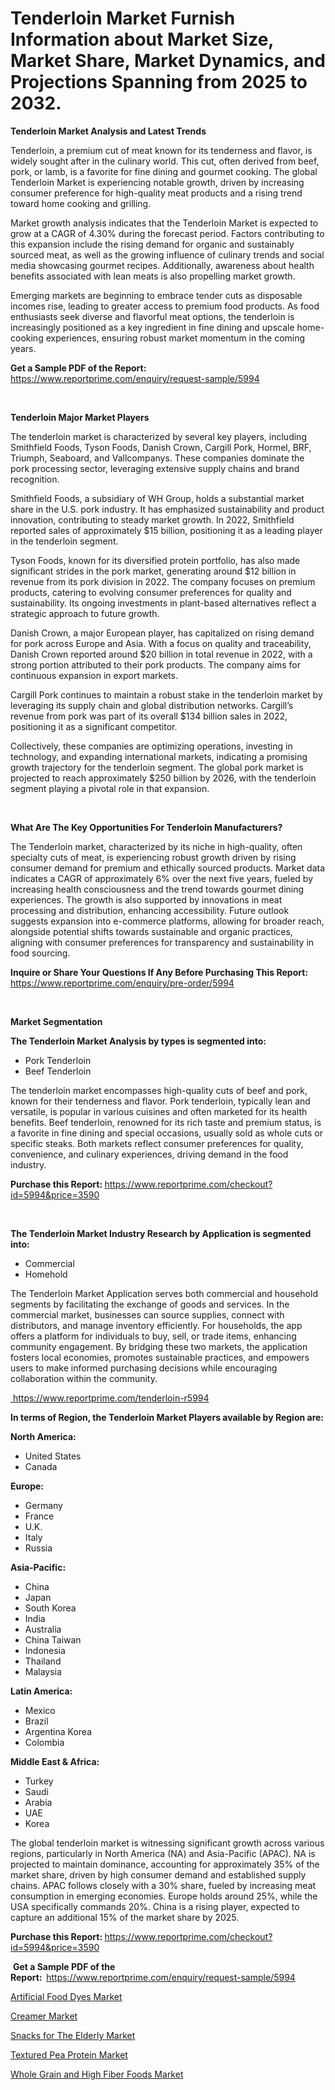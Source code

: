 <p><h1>Tenderloin Market Furnish Information about Market Size, Market Share, Market Dynamics, and Projections Spanning from 2025 to 2032.</h1></p><p><strong>Tenderloin Market Analysis and Latest Trends</strong></p>
<p><p>Tenderloin, a premium cut of meat known for its tenderness and flavor, is widely sought after in the culinary world. This cut, often derived from beef, pork, or lamb, is a favorite for fine dining and gourmet cooking. The global Tenderloin Market is experiencing notable growth, driven by increasing consumer preference for high-quality meat products and a rising trend toward home cooking and grilling.</p><p>Market growth analysis indicates that the Tenderloin Market is expected to grow at a CAGR of 4.30% during the forecast period. Factors contributing to this expansion include the rising demand for organic and sustainably sourced meat, as well as the growing influence of culinary trends and social media showcasing gourmet recipes. Additionally, awareness about health benefits associated with lean meats is also propelling market growth.</p><p>Emerging markets are beginning to embrace tender cuts as disposable incomes rise, leading to greater access to premium food products. As food enthusiasts seek diverse and flavorful meat options, the tenderloin is increasingly positioned as a key ingredient in fine dining and upscale home-cooking experiences, ensuring robust market momentum in the coming years.</p></p>
<p><strong>Get a Sample PDF of the Report:&nbsp;</strong> <a href="https://www.reportprime.com/enquiry/request-sample/5994?utm_campaign=1847&utm_medium=2&utm_source=Github&utm_content=ia&utm_term=19032025&utm_id=tenderloin">https://www.reportprime.com/enquiry/request-sample/5994</a></p>
<p>&nbsp;</p>
<p><strong>Tenderloin Major Market Players</strong></p>
<p><p>The tenderloin market is characterized by several key players, including Smithfield Foods, Tyson Foods, Danish Crown, Cargill Pork, Hormel, BRF, Triumph, Seaboard, and Vallcompanys. These companies dominate the pork processing sector, leveraging extensive supply chains and brand recognition.</p><p>Smithfield Foods, a subsidiary of WH Group, holds a substantial market share in the U.S. pork industry. It has emphasized sustainability and product innovation, contributing to steady market growth. In 2022, Smithfield reported sales of approximately $15 billion, positioning it as a leading player in the tenderloin segment.</p><p>Tyson Foods, known for its diversified protein portfolio, has also made significant strides in the pork market, generating around $12 billion in revenue from its pork division in 2022. The company focuses on premium products, catering to evolving consumer preferences for quality and sustainability. Its ongoing investments in plant-based alternatives reflect a strategic approach to future growth.</p><p>Danish Crown, a major European player, has capitalized on rising demand for pork across Europe and Asia. With a focus on quality and traceability, Danish Crown reported around $20 billion in total revenue in 2022, with a strong portion attributed to their pork products. The company aims for continuous expansion in export markets.</p><p>Cargill Pork continues to maintain a robust stake in the tenderloin market by leveraging its supply chain and global distribution networks. Cargill’s revenue from pork was part of its overall $134 billion sales in 2022, positioning it as a significant competitor.</p><p>Collectively, these companies are optimizing operations, investing in technology, and expanding international markets, indicating a promising growth trajectory for the tenderloin segment. The global pork market is projected to reach approximately $250 billion by 2026, with the tenderloin segment playing a pivotal role in that expansion.</p></p>
<p>&nbsp;</p>
<p><strong>What Are The Key Opportunities For Tenderloin Manufacturers?</strong></p>
<p><p>The Tenderloin market, characterized by its niche in high-quality, often specialty cuts of meat, is experiencing robust growth driven by rising consumer demand for premium and ethically sourced products. Market data indicates a CAGR of approximately 6% over the next five years, fueled by increasing health consciousness and the trend towards gourmet dining experiences. The growth is also supported by innovations in meat processing and distribution, enhancing accessibility. Future outlook suggests expansion into e-commerce platforms, allowing for broader reach, alongside potential shifts towards sustainable and organic practices, aligning with consumer preferences for transparency and sustainability in food sourcing.</p></p>
<p><strong>Inquire or Share Your Questions If Any Before Purchasing This Report:</strong> <a href="https://www.reportprime.com/enquiry/pre-order/5994?utm_campaign=1847&utm_medium=2&utm_source=Github&utm_content=ia&utm_term=19032025&utm_id=tenderloin">https://www.reportprime.com/enquiry/pre-order/5994</a></p>
<p>&nbsp;</p>
<p><strong>Market Segmentation</strong></p>
<p><strong>The Tenderloin Market Analysis by types is segmented into:</strong></p>
<p><ul><li>Pork Tenderloin</li><li>Beef Tenderloin</li></ul></p>
<p><p>The tenderloin market encompasses high-quality cuts of beef and pork, known for their tenderness and flavor. Pork tenderloin, typically lean and versatile, is popular in various cuisines and often marketed for its health benefits. Beef tenderloin, renowned for its rich taste and premium status, is a favorite in fine dining and special occasions, usually sold as whole cuts or specific steaks. Both markets reflect consumer preferences for quality, convenience, and culinary experiences, driving demand in the food industry.</p></p>
<p><strong>Purchase this Report:&nbsp;</strong><a href="https://www.reportprime.com/checkout?id=5994&price=3590&utm_campaign=1847&utm_medium=2&utm_source=Github&utm_content=ia&utm_term=19032025&utm_id=tenderloin">https://www.reportprime.com/checkout?id=5994&price=3590</a></p>
<p>&nbsp;</p>
<p><strong>The Tenderloin Market Industry Research by Application is segmented into:</strong></p>
<p><ul><li>Commercial</li><li>Homehold</li></ul></p>
<p><p>The Tenderloin Market Application serves both commercial and household segments by facilitating the exchange of goods and services. In the commercial market, businesses can source supplies, connect with distributors, and manage inventory efficiently. For households, the app offers a platform for individuals to buy, sell, or trade items, enhancing community engagement. By bridging these two markets, the application fosters local economies, promotes sustainable practices, and empowers users to make informed purchasing decisions while encouraging collaboration within the community.</p></p>
<p><a href="https://www.reportprime.com/tenderloin-r5994?utm_campaign=1847&utm_medium=2&utm_source=Github&utm_content=ia&utm_term=19032025&utm_id=tenderloin">&nbsp;https://www.reportprime.com/tenderloin-r5994</a></p>
<p><strong>In terms of Region, the Tenderloin Market Players available by Region are:</strong></p>
<p>
    <p> <strong> North America: </strong>
        <ul>
            <li>United States</li>
            <li>Canada</li>
        </ul>
        </p> 
    <p> <strong> Europe: </strong>
        <ul>
            <li>Germany</li>
            <li>France</li>
            <li>U.K.</li>
            <li>Italy</li>
            <li>Russia</li>
        </ul>
        </p> 
    <p> <strong> Asia-Pacific: </strong>
        <ul>
            <li>China</li>
            <li>Japan</li>
            <li>South Korea</li>
            <li>India</li>
            <li>Australia</li>
            <li>China Taiwan</li>
            <li>Indonesia</li>
            <li>Thailand</li>
            <li>Malaysia</li>
        </ul>
        </p> 
    <p> <strong> Latin America: </strong>
        <ul>
            <li>Mexico</li>
            <li>Brazil</li>
            <li>Argentina Korea</li>
            <li>Colombia</li>
        </ul>
        </p> 
    <p> <strong> Middle East & Africa: </strong>
        <ul>
            <li>Turkey</li>
            <li>Saudi</li>
            <li>Arabia</li>
            <li>UAE</li>
            <li>Korea</li>
        </ul>
    </p>
    </p>
<p><p>The global tenderloin market is witnessing significant growth across various regions, particularly in North America (NA) and Asia-Pacific (APAC). NA is projected to maintain dominance, accounting for approximately 35% of the market share, driven by high consumer demand and established supply chains. APAC follows closely with a 30% share, fueled by increasing meat consumption in emerging economies. Europe holds around 25%, while the USA specifically commands 20%. China is a rising player, expected to capture an additional 15% of the market share by 2025.</p></p>
<p><strong>Purchase this Report: </strong><a href="https://www.reportprime.com/checkout?id=5994&price=3590&utm_campaign=1847&utm_medium=2&utm_source=Github&utm_content=ia&utm_term=19032025&utm_id=tenderloin">https://www.reportprime.com/checkout?id=5994&price=3590</a></p>
<p>&nbsp;<strong>Get a Sample PDF of the Report:&nbsp;&nbsp;</strong><a href="https://www.reportprime.com/enquiry/request-sample/5994?utm_campaign=1847&utm_medium=2&utm_source=Github&utm_content=ia&utm_term=19032025&utm_id=tenderloin">https://www.reportprime.com/enquiry/request-sample/5994</a></p>
<p><strong></strong></p>
<p><p><a href="https://github.com/seppelharjap/Market-Research-Report-List-1/blob/main/artificial-food-dyes-market.md?utm_campaign=1847&utm_medium=2&utm_source=Github&utm_content=ia&utm_term=19032025&utm_id=tenderloin">Artificial Food Dyes Market</a></p><p><a href="https://github.com/kitsossadien/Market-Research-Report-List-1/blob/main/creamer-market.md?utm_campaign=1847&utm_medium=2&utm_source=Github&utm_content=ia&utm_term=19032025&utm_id=tenderloin">Creamer Market</a></p><p><a href="https://github.com/olesjaquah/Market-Research-Report-List-1/blob/main/snacks-for-the-elderly-market.md?utm_campaign=1847&utm_medium=2&utm_source=Github&utm_content=ia&utm_term=19032025&utm_id=tenderloin">Snacks for The Elderly Market</a></p><p><a href="https://github.com/fungkychiman/Market-Research-Report-List-1/blob/main/textured-pea-protein-market.md?utm_campaign=1847&utm_medium=2&utm_source=Github&utm_content=ia&utm_term=19032025&utm_id=tenderloin">Textured Pea Protein Market</a></p><p><a href="https://github.com/edriceakeime/Market-Research-Report-List-1/blob/main/whole-grain-and-high-fiber-foods-market.md?utm_campaign=1847&utm_medium=2&utm_source=Github&utm_content=ia&utm_term=19032025&utm_id=tenderloin">Whole Grain and High Fiber Foods Market</a></p></p>
